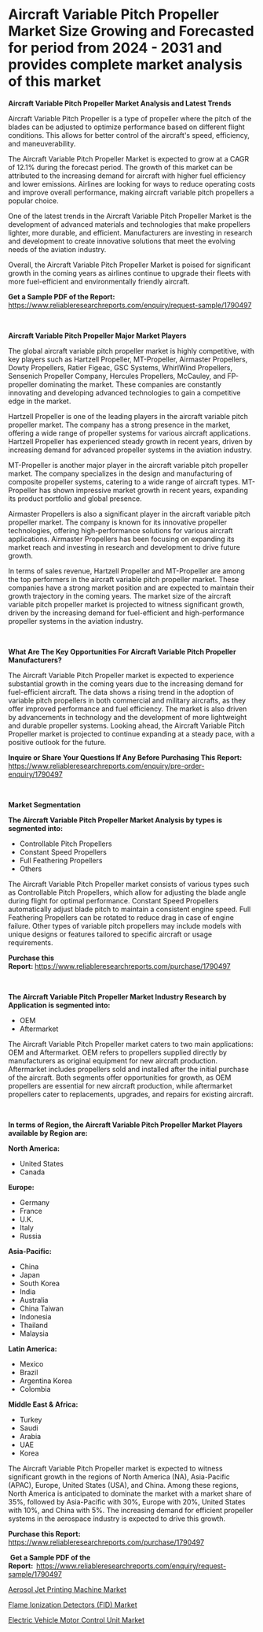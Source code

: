 <p><h1>Aircraft Variable Pitch Propeller Market Size Growing and Forecasted for period from 2024 - 2031 and provides complete market analysis of this market</h1></p><p><strong>Aircraft Variable Pitch Propeller Market Analysis and Latest Trends</strong></p>
<p><p>Aircraft Variable Pitch Propeller is a type of propeller where the pitch of the blades can be adjusted to optimize performance based on different flight conditions. This allows for better control of the aircraft's speed, efficiency, and maneuverability.</p><p>The Aircraft Variable Pitch Propeller Market is expected to grow at a CAGR of 12.1% during the forecast period. The growth of this market can be attributed to the increasing demand for aircraft with higher fuel efficiency and lower emissions. Airlines are looking for ways to reduce operating costs and improve overall performance, making aircraft variable pitch propellers a popular choice.</p><p>One of the latest trends in the Aircraft Variable Pitch Propeller Market is the development of advanced materials and technologies that make propellers lighter, more durable, and efficient. Manufacturers are investing in research and development to create innovative solutions that meet the evolving needs of the aviation industry.</p><p>Overall, the Aircraft Variable Pitch Propeller Market is poised for significant growth in the coming years as airlines continue to upgrade their fleets with more fuel-efficient and environmentally friendly aircraft.</p></p>
<p><strong>Get a Sample PDF of the Report:&nbsp;</strong> <a href="https://www.reliableresearchreports.com/enquiry/request-sample/1790497">https://www.reliableresearchreports.com/enquiry/request-sample/1790497</a></p>
<p>&nbsp;</p>
<p><strong>Aircraft Variable Pitch Propeller Major Market Players</strong></p>
<p><p>The global aircraft variable pitch propeller market is highly competitive, with key players such as Hartzell Propeller, MT-Propeller, Airmaster Propellers, Dowty Propellers, Ratier Figeac, GSC Systems, WhirlWind Propellers, Sensenich Propeller Company, Hercules Propellers, McCauley, and FP-propeller dominating the market. These companies are constantly innovating and developing advanced technologies to gain a competitive edge in the market.</p><p>Hartzell Propeller is one of the leading players in the aircraft variable pitch propeller market. The company has a strong presence in the market, offering a wide range of propeller systems for various aircraft applications. Hartzell Propeller has experienced steady growth in recent years, driven by increasing demand for advanced propeller systems in the aviation industry.</p><p>MT-Propeller is another major player in the aircraft variable pitch propeller market. The company specializes in the design and manufacturing of composite propeller systems, catering to a wide range of aircraft types. MT-Propeller has shown impressive market growth in recent years, expanding its product portfolio and global presence.</p><p>Airmaster Propellers is also a significant player in the aircraft variable pitch propeller market. The company is known for its innovative propeller technologies, offering high-performance solutions for various aircraft applications. Airmaster Propellers has been focusing on expanding its market reach and investing in research and development to drive future growth.</p><p>In terms of sales revenue, Hartzell Propeller and MT-Propeller are among the top performers in the aircraft variable pitch propeller market. These companies have a strong market position and are expected to maintain their growth trajectory in the coming years. The market size of the aircraft variable pitch propeller market is projected to witness significant growth, driven by the increasing demand for fuel-efficient and high-performance propeller systems in the aviation industry.</p></p>
<p>&nbsp;</p>
<p><strong>What Are The Key Opportunities For Aircraft Variable Pitch Propeller Manufacturers?</strong></p>
<p><p>The Aircraft Variable Pitch Propeller market is expected to experience substantial growth in the coming years due to the increasing demand for fuel-efficient aircraft. The data shows a rising trend in the adoption of variable pitch propellers in both commercial and military aircrafts, as they offer improved performance and fuel efficiency. The market is also driven by advancements in technology and the development of more lightweight and durable propeller systems. Looking ahead, the Aircraft Variable Pitch Propeller market is projected to continue expanding at a steady pace, with a positive outlook for the future.</p></p>
<p><strong>Inquire or Share Your Questions If Any Before Purchasing This Report:</strong> <a href="https://www.reliableresearchreports.com/enquiry/pre-order-enquiry/1790497">https://www.reliableresearchreports.com/enquiry/pre-order-enquiry/1790497</a></p>
<p>&nbsp;</p>
<p><strong>Market Segmentation</strong></p>
<p><strong>The Aircraft Variable Pitch Propeller Market Analysis by types is segmented into:</strong></p>
<p><ul><li>Controllable Pitch Propellers</li><li>Constant Speed Propellers</li><li>Full Feathering Propellers</li><li>Others</li></ul></p>
<p><p>The Aircraft Variable Pitch Propeller market consists of various types such as Controllable Pitch Propellers, which allow for adjusting the blade angle during flight for optimal performance. Constant Speed Propellers automatically adjust blade pitch to maintain a consistent engine speed. Full Feathering Propellers can be rotated to reduce drag in case of engine failure. Other types of variable pitch propellers may include models with unique designs or features tailored to specific aircraft or usage requirements.</p></p>
<p><strong>Purchase this Report:&nbsp;</strong><a href="https://www.reliableresearchreports.com/purchase/1790497">https://www.reliableresearchreports.com/purchase/1790497</a></p>
<p>&nbsp;</p>
<p><strong>The Aircraft Variable Pitch Propeller Market Industry Research by Application is segmented into:</strong></p>
<p><ul><li>OEM</li><li>Aftermarket</li></ul></p>
<p><p>The Aircraft Variable Pitch Propeller market caters to two main applications: OEM and Aftermarket. OEM refers to propellers supplied directly by manufacturers as original equipment for new aircraft production. Aftermarket includes propellers sold and installed after the initial purchase of the aircraft. Both segments offer opportunities for growth, as OEM propellers are essential for new aircraft production, while aftermarket propellers cater to replacements, upgrades, and repairs for existing aircraft.</p></p>
<p>&nbsp;</p>
<p><strong>In terms of Region, the Aircraft Variable Pitch Propeller Market Players available by Region are:</strong></p>
<p>
    <p> <strong> North America: </strong>
        <ul>
            <li>United States</li>
            <li>Canada</li>
        </ul>
        </p> 
    <p> <strong> Europe: </strong>
        <ul>
            <li>Germany</li>
            <li>France</li>
            <li>U.K.</li>
            <li>Italy</li>
            <li>Russia</li>
        </ul>
        </p> 
    <p> <strong> Asia-Pacific: </strong>
        <ul>
            <li>China</li>
            <li>Japan</li>
            <li>South Korea</li>
            <li>India</li>
            <li>Australia</li>
            <li>China Taiwan</li>
            <li>Indonesia</li>
            <li>Thailand</li>
            <li>Malaysia</li>
        </ul>
        </p> 
    <p> <strong> Latin America: </strong>
        <ul>
            <li>Mexico</li>
            <li>Brazil</li>
            <li>Argentina Korea</li>
            <li>Colombia</li>
        </ul>
        </p> 
    <p> <strong> Middle East & Africa: </strong>
        <ul>
            <li>Turkey</li>
            <li>Saudi</li>
            <li>Arabia</li>
            <li>UAE</li>
            <li>Korea</li>
        </ul>
    </p>
    </p>
<p><p>The Aircraft Variable Pitch Propeller market is expected to witness significant growth in the regions of North America (NA), Asia-Pacific (APAC), Europe, United States (USA), and China. Among these regions, North America is anticipated to dominate the market with a market share of 35%, followed by Asia-Pacific with 30%, Europe with 20%, United States with 10%, and China with 5%. The increasing demand for efficient propeller systems in the aerospace industry is expected to drive this growth.</p></p>
<p><strong>Purchase this Report: </strong><a href="https://www.reliableresearchreports.com/purchase/1790497">https://www.reliableresearchreports.com/purchase/1790497</a></p>
<p>&nbsp;<strong>Get a Sample PDF of the Report:&nbsp;&nbsp;</strong><a href="https://www.reliableresearchreports.com/enquiry/request-sample/1790497">https://www.reliableresearchreports.com/enquiry/request-sample/1790497</a></p>
<p><strong></strong></p>
<p><p><a href="https://view.publitas.com/reportprime-1/aerosol-jet-printing-machine-market-furnish-information-about-market-size-market-share-market-dynamics-and-projections-spanning-from-2023-to-2030/">Aerosol Jet Printing Machine Market</a></p><p><a href="https://view.publitas.com/reportprime-1/flame-ionization-detectors-fid-market-offers-provide-insightful-data-for-the-time-period-from-2023-to-2030-and-also-provide-analysis-based-on-application-type-and-region/">Flame Ionization Detectors (FID) Market</a></p><p><a href="https://github.com/Angelnienowdseej3e45z3p8c/Market-Research-Report-List-1/blob/main/electric-vehicle-motor-control-unit-market.md">Electric Vehicle Motor Control Unit Market</a></p></p>